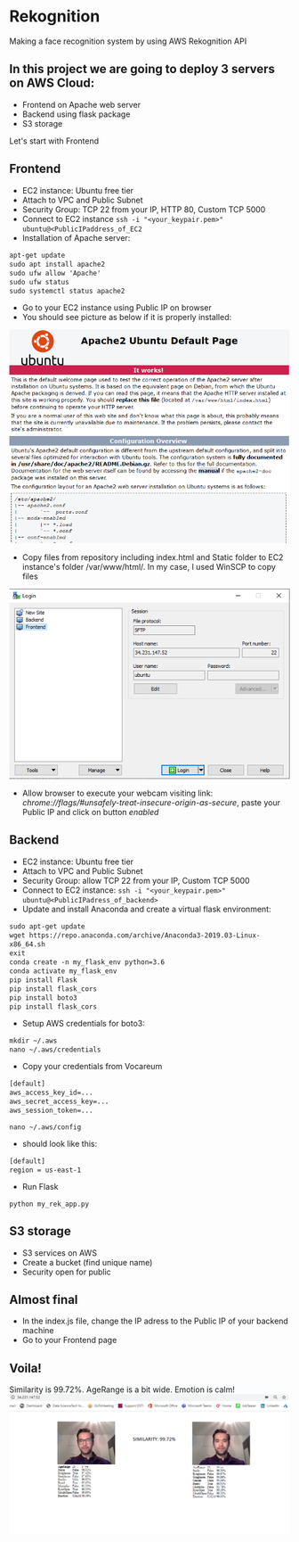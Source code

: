 # Rekognition
Making a face recognition system by using AWS Rekognition API

## In this project we are going to deploy 3 servers on AWS Cloud:
- Frontend on Apache web server
- Backend using flask package
- S3 storage

Let's start with Frontend
## Frontend
- EC2 instance: Ubuntu free tier
- Attach to VPC and Public Subnet
- Security Group: TCP 22 from your IP, HTTP 80, Custom TCP 5000
- Connect to EC2 instance
``ssh -i "<your_keypair.pem>" ubuntu@<PublicIPaddress_of_EC2``
- Installation of Apache server:
 ```
 apt-get update
 sudo apt install apache2
 sudo ufw allow 'Apache'
 sudo ufw status
 sudo systemctl status apache2
 ```
- Go to your EC2 instance using Public IP on browser
- You should see picture as below if it is properly installed:

![Apache](apache_default_page.png)

- Copy files from repository including index.html and Static folder to EC2 instance's folder /var/www/html/. In my case, I used WinSCP to copy  files

![WinSCP](WinSCP.png)
- Allow browser to execute your webcam visiting link: *chrome://flags/#unsafely-treat-insecure-origin-as-secure*, paste your Public IP and click on button *enabled*


## Backend
- EC2 instance: Ubuntu free tier
- Attach to VPC and Public Subnet
- Security Group: allow TCP 22 from your IP, Custom TCP 5000
- Connect to EC2 instance: ``ssh -i "<your_keypair.pem>" ubuntu@<PublicIPadress_of_backend>``
- Update and install Anaconda and create a virtual flask environment:
```
sudo apt-get update
wget https://repo.anaconda.com/archive/Anaconda3-2019.03-Linux-x86_64.sh
exit
conda create -n my_flask_env python=3.6
conda activate my_flask_env
pip install Flask
pip install flask_cors
pip install boto3
pip install flask_cors
```
- Setup AWS credentials for boto3:
```
mkdir ~/.aws
nano ~/.aws/credentials
```
- Copy your credentials from Vocareum
```
[default]
aws_access_key_id=...
aws_secret_access_key=...
aws_session_token=...
```
```
nano ~/.aws/config
```
- should look like this:
```
[default]
region = us-east-1
```
- Run Flask
```
python my_rek_app.py
```

## S3 storage
- S3 services on AWS
- Create a bucket (find unique name)
- Security open for public

## Almost final
- In the index.js file, change the IP adress to the Public IP of your backend machine
- Go to your Frontend page

## Voila!
Similarity is 99.72%. AgeRange is a bit wide. Emotion is calm!
![calm](calm.png)
